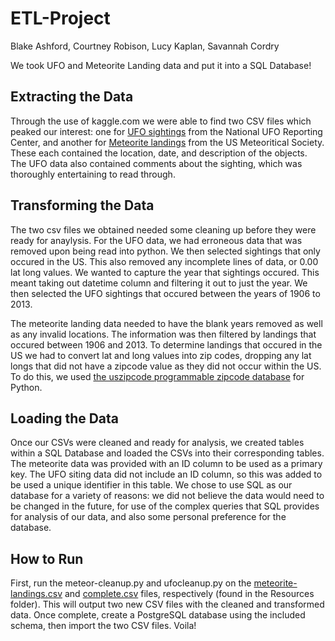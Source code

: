 # ETL-Project
Blake Ashford, Courtney Robison, Lucy Kaplan, Savannah Cordry

We took UFO and Meteorite Landing data and put it into a SQL Database!

## Extracting the Data
Through the use of kaggle.com we were able to find two CSV files which peaked our interest: one for [UFO sightings](Resources/complete.csv) from the National UFO Reporting Center, and another for [Meteorite landings](Resources/meteorite-landings.csv) from the US Meteoritical Society. These each contained the location, date, and description of the objects. The UFO data also contained comments about the sighting, which was thoroughly entertaining to read through. 

## Transforming the Data
The two csv files we obtained needed some cleaning up before they were ready for anaylysis.  For the UFO data, we had erroneous data that was removed upon being read into python.  We then selected sightings that only occured in the US.  This also removed any incomplete lines of data, or 0.00 lat long values.  We wanted to capture the year that sightings occured.  This meant taking out datetime column and filtering it out to just the year. We then selected the UFO sightings that occured between the years of 1906 to 2013.

The meteorite landing data needed to have the blank years removed as well as any invalid locations.  The information was then filtered by landings that occured between 1906 and 2013.  To determine landings that occured in the US we had to convert lat and long values into zip codes, dropping any lat longs that did not have a zipcode value as they did not occur within the US. To do this, we used [the uszipcode programmable zipcode database](https://pypi.org/project/uszipcode/) for Python. 

## Loading the Data
Once our CSVs were cleaned and ready for analysis, we created tables within a SQL Database and loaded the CSVs into their corresponding tables. The meteorite data was provided with an ID column to be used as a primary key. The UFO siting data did not include an ID column, so this was added to be used a unique identifier in this table. We chose to use SQL as our database for a variety of reasons: we did not believe the data would need to be changed in the future, for use of the complex queries that SQL provides for analysis of our data, and also some personal preference for the database.

## How to Run
First, run the meteor-cleanup.py and ufocleanup.py on the [meteorite-landings.csv](Resources/meteorite-landings.csv) and [complete.csv](Resources/complete.csv) files, respectively (found in the Resources folder). This will output two new CSV files with the cleaned and transformed data. Once complete, create a PostgreSQL database using the included schema, then import the two CSV files. Voila!
